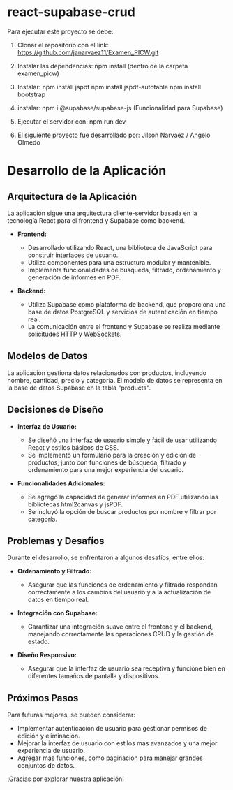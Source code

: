 ﻿# react-supabase-crud
Para ejecutar este proyecto se debe:

1. Clonar el repositorio con el link: https://github.com/janarvaez11/Examen_PICW.git

2. Instalar las dependencias: npm install (dentro de la carpeta examen_picw)

3. Instalar:
   npm install jspdf
   npm install jspdf-autotable
   npm install bootstrap

4. instalar: npm i @supabase/supabase-js (Funcionalidad para Supabase)

5. Ejecutar el servidor con: npm run dev

6. El siguiente proyecto fue desarrollado por: Jilson Narváez / Angelo Olmedo

# Desarrollo de la Aplicación

## Arquitectura de la Aplicación

La aplicación sigue una arquitectura cliente-servidor basada en la tecnología React para el frontend y Supabase como backend.

- **Frontend:**

  - Desarrollado utilizando React, una biblioteca de JavaScript para construir interfaces de usuario.
  - Utiliza componentes para una estructura modular y mantenible.
  - Implementa funcionalidades de búsqueda, filtrado, ordenamiento y generación de informes en PDF.

- **Backend:**
  - Utiliza Supabase como plataforma de backend, que proporciona una base de datos PostgreSQL y servicios de autenticación en tiempo real.
  - La comunicación entre el frontend y Supabase se realiza mediante solicitudes HTTP y WebSockets.

## Modelos de Datos

La aplicación gestiona datos relacionados con productos, incluyendo nombre, cantidad, precio y categoría. El modelo de datos se representa en la base de datos Supabase en la tabla "products".

## Decisiones de Diseño

- **Interfaz de Usuario:**

  - Se diseñó una interfaz de usuario simple y fácil de usar utilizando React y estilos básicos de CSS.
  - Se implementó un formulario para la creación y edición de productos, junto con funciones de búsqueda, filtrado y ordenamiento para una mejor experiencia del usuario.

- **Funcionalidades Adicionales:**
  - Se agregó la capacidad de generar informes en PDF utilizando las bibliotecas html2canvas y jsPDF.
  - Se incluyó la opción de buscar productos por nombre y filtrar por categoría.

## Problemas y Desafíos

Durante el desarrollo, se enfrentaron a algunos desafíos, entre ellos:

- **Ordenamiento y Filtrado:**

  - Asegurar que las funciones de ordenamiento y filtrado respondan correctamente a los cambios del usuario y a la actualización de datos en tiempo real.

- **Integración con Supabase:**

  - Garantizar una integración suave entre el frontend y el backend, manejando correctamente las operaciones CRUD y la gestión de estado.

- **Diseño Responsivo:**
  - Asegurar que la interfaz de usuario sea receptiva y funcione bien en diferentes tamaños de pantalla y dispositivos.

## Próximos Pasos

Para futuras mejoras, se pueden considerar:

- Implementar autenticación de usuario para gestionar permisos de edición y eliminación.
- Mejorar la interfaz de usuario con estilos más avanzados y una mejor experiencia de usuario.
- Agregar más funciones, como paginación para manejar grandes conjuntos de datos.

¡Gracias por explorar nuestra aplicación!
